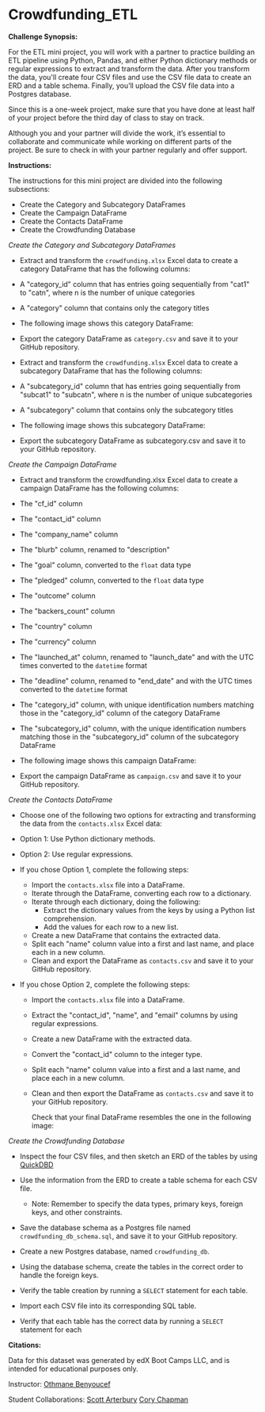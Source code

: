 # Crowdfunding_ETL

**Challenge Synopsis:**

For the ETL mini project, you will work with a partner to practice building an ETL pipeline using Python, Pandas, and either Python dictionary methods or regular expressions to extract and transform the data. After you transform the data, you'll create four CSV files and use the CSV file data to create an ERD and a table schema. Finally, you’ll upload the CSV file data into a Postgres database.

Since this is a one-week project, make sure that you have done at least half of your project before the third day of class to stay on track.

Although you and your partner will divide the work, it’s essential to collaborate and communicate while working on different parts of the project. Be sure to check in with your partner regularly and offer support.

**Instructions:**

The instructions for this mini project are divided into the following subsections:

- Create the Category and Subcategory DataFrames
- Create the Campaign DataFrame
- Create the Contacts DataFrame
- Create the Crowdfunding Database
  
*Create the Category and Subcategory DataFrames*

- Extract and transform the `crowdfunding.xlsx` Excel data to create a category DataFrame that has the following columns:

- A "category_id" column that has entries going sequentially from "cat1" to "catn", where n is the number of unique categories

- A "category" column that contains only the category titles

- The following image shows this category DataFrame:

- Export the category DataFrame as `category.csv` and save it to your GitHub repository.

- Extract and transform the `crowdfunding.xlsx` Excel data to create a subcategory DataFrame that has the following columns:

- A "subcategory_id" column that has entries going sequentially from "subcat1" to "subcatn", where n is the number of unique subcategories

- A "subcategory" column that contains only the subcategory titles

- The following image shows this subcategory DataFrame:

- Export the subcategory DataFrame as subcategory.csv and save it to your GitHub repository.

*Create the Campaign DataFrame*

- Extract and transform the crowdfunding.xlsx Excel data to create a campaign DataFrame has the following columns:

- The "cf_id" column

- The "contact_id" column

- The "company_name" column

- The "blurb" column, renamed to "description"

- The "goal" column, converted to the `float` data type

- The "pledged" column, converted to the `float` data type

- The "outcome" column

- The "backers_count" column

- The "country" column

- The "currency" column

- The "launched_at" column, renamed to "launch_date" and with the UTC times converted to the `datetime` format

- The "deadline" column, renamed to "end_date" and with the UTC times converted to the `datetime` format

- The "category_id" column, with unique identification numbers matching those in the "category_id" column of the category DataFrame

- The "subcategory_id" column, with the unique identification numbers matching those in the "subcategory_id" column of the subcategory DataFrame

- The following image shows this campaign DataFrame:

- Export the campaign DataFrame as `campaign.csv` and save it to your GitHub repository.

*Create the Contacts DataFrame*

- Choose one of the following two options for extracting and transforming the data from the `contacts.xlsx` Excel data:

- Option 1: Use Python dictionary methods.

- Option 2: Use regular expressions.

- If you chose Option 1, complete the following steps:

  - Import the `contacts.xlsx` file into a DataFrame.
  - Iterate through the DataFrame, converting each row to a dictionary.
  - Iterate through each dictionary, doing the following:
    - Extract the dictionary values from the keys by using a Python list comprehension.
    - Add the values for each row to a new list.
  - Create a new DataFrame that contains the extracted data.
  - Split each "name" column value into a first and last name, and place each in a new column.
  - Clean and export the DataFrame as `contacts.csv` and save it to your GitHub repository.
      
- If you chose Option 2, complete the following steps:

    - Import the `contacts.xlsx` file into a DataFrame.
    - Extract the "contact_id", "name", and "email" columns by using regular expressions.
    - Create a new DataFrame with the extracted data.
    - Convert the "contact_id" column to the integer type.
    - Split each "name" column value into a first and a last name, and place each in a new column.
    - Clean and then export the DataFrame as `contacts.csv` and save it to your GitHub repository.

      Check that your final DataFrame resembles the one in the following image:

*Create the Crowdfunding Database*

- Inspect the four CSV files, and then sketch an ERD of the tables by using [QuickDBD](https://www.quickdatabasediagrams.com/)

- Use the information from the ERD to create a table schema for each CSV file.
    - Note: Remember to specify the data types, primary keys, foreign keys, and other constraints.

- Save the database schema as a Postgres file named `crowdfunding_db_schema.sql`, and save it to your GitHub repository.

- Create a new Postgres database, named `crowdfunding_db`.

- Using the database schema, create the tables in the correct order to handle the foreign keys.

- Verify the table creation by running a `SELECT` statement for each table.

- Import each CSV file into its corresponding SQL table.

- Verify that each table has the correct data by running a `SELECT` statement for each

**Citations:**

Data for this dataset was generated by edX Boot Camps LLC, and is intended for educational purposes only.

Instructor: [Othmane Benyoucef](https://www.linkedin.com/in/othmane-benyoucef-219a8637/)

Student Collaborations: [Scott Arterbury](https://www.linkedin.com/in/arterbury/) [Cory Chapman](https://www.linkedin.com/in/thatcorygirl/)
